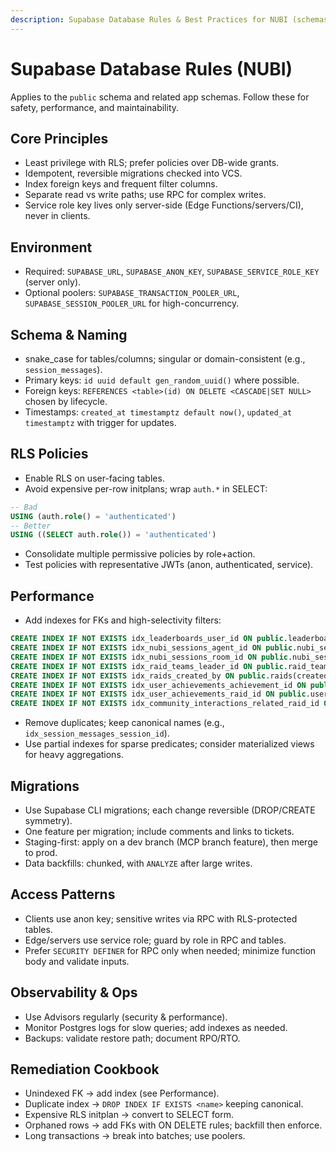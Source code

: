 ```yaml
---
description: Supabase Database Rules & Best Practices for NUBI (schemas, policies, migrations, performance)
---
```


# Supabase Database Rules (NUBI)

Applies to the `public` schema and related app schemas. Follow these for safety, performance, and maintainability.

## Core Principles
- Least privilege with RLS; prefer policies over DB-wide grants.
- Idempotent, reversible migrations checked into VCS.
- Index foreign keys and frequent filter columns.
- Separate read vs write paths; use RPC for complex writes.
- Service role key lives only server-side (Edge Functions/servers/CI), never in clients.

## Environment
- Required: `SUPABASE_URL`, `SUPABASE_ANON_KEY`, `SUPABASE_SERVICE_ROLE_KEY` (server only).
- Optional poolers: `SUPABASE_TRANSACTION_POOLER_URL`, `SUPABASE_SESSION_POOLER_URL` for high-concurrency.

## Schema & Naming
- snake_case for tables/columns; singular or domain-consistent (e.g., `session_messages`).
- Primary keys: `id uuid default gen_random_uuid()` where possible.
- Foreign keys: `REFERENCES <table>(id) ON DELETE <CASCADE|SET NULL>` chosen by lifecycle.
- Timestamps: `created_at timestamptz default now()`, `updated_at timestamptz` with trigger for updates.

## RLS Policies
- Enable RLS on user-facing tables.
- Avoid expensive per-row initplans; wrap `auth.*` in SELECT:
```sql
-- Bad
USING (auth.role() = 'authenticated')
-- Better
USING ((SELECT auth.role()) = 'authenticated')
```
- Consolidate multiple permissive policies by role+action.
- Test policies with representative JWTs (anon, authenticated, service).

## Performance
- Add indexes for FKs and high-selectivity filters:
```sql
CREATE INDEX IF NOT EXISTS idx_leaderboards_user_id ON public.leaderboards(user_id);
CREATE INDEX IF NOT EXISTS idx_nubi_sessions_agent_id ON public.nubi_sessions(agent_id);
CREATE INDEX IF NOT EXISTS idx_nubi_sessions_room_id ON public.nubi_sessions(room_id);
CREATE INDEX IF NOT EXISTS idx_raid_teams_leader_id ON public.raid_teams(leader_id);
CREATE INDEX IF NOT EXISTS idx_raids_created_by ON public.raids(created_by);
CREATE INDEX IF NOT EXISTS idx_user_achievements_achievement_id ON public.user_achievements(achievement_id);
CREATE INDEX IF NOT EXISTS idx_user_achievements_raid_id ON public.user_achievements(raid_id);
CREATE INDEX IF NOT EXISTS idx_community_interactions_related_raid_id ON public.community_interactions(related_raid_id);
```
- Remove duplicates; keep canonical names (e.g., `idx_session_messages_session_id`).
- Use partial indexes for sparse predicates; consider materialized views for heavy aggregations.

## Migrations
- Use Supabase CLI migrations; each change reversible (DROP/CREATE symmetry).
- One feature per migration; include comments and links to tickets.
- Staging-first: apply on a dev branch (MCP branch feature), then merge to prod.
- Data backfills: chunked, with `ANALYZE` after large writes.

## Access Patterns
- Clients use anon key; sensitive writes via RPC with RLS-protected tables.
- Edge/servers use service role; guard by role in RPC and tables.
- Prefer `SECURITY DEFINER` for RPC only when needed; minimize function body and validate inputs.

## Observability & Ops
- Use Advisors regularly (security & performance).
- Monitor Postgres logs for slow queries; add indexes as needed.
- Backups: validate restore path; document RPO/RTO.

## Remediation Cookbook
- Unindexed FK → add index (see Performance).
- Duplicate index → `DROP INDEX IF EXISTS <name>` keeping canonical.
- Expensive RLS initplan → convert to SELECT form.
- Orphaned rows → add FKs with ON DELETE rules; backfill then enforce.
- Long transactions → break into batches; use poolers.
